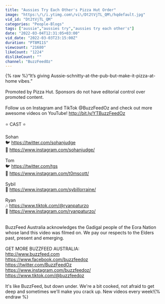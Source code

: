 ```yaml
---
title: "Aussies Try Each Other's Pizza Hut Order"
image: "https:\/\/i.ytimg.com\/vi\/Dt2tVjTL_QM\/hqdefault.jpg"
vid_id: "Dt2tVjTL_QM"
categories: "People-Blogs"
tags: ["aussie","aussies try","aussies try each other's"]
date: "2022-03-04T12:31:05+03:00"
vid_date: "2022-03-03T23:15:00Z"
duration: "PT8M11S"
viewcount: "21680"
likeCount: "1224"
dislikeCount: ""
channel: "BuzzFeedOz"
---
```

{% raw %}“It’s giving Aussie-schnitty-at-the-pub-but-make-it-pizza-at-home vibes.”<br /><br />Promoted by Pizza Hut. Sponsors do not have editorial control over promoted content.<br /><br />Follow us on Instagram and TikTok @BuzzFeedOz and check out more awesome videos on YouTube! <a rel="nofollow" target="blank" href="http://bit.ly/YTBuzzFeedOz">http://bit.ly/YTBuzzFeedOz</a><br /><br />⭐️ CAST ⭐️<br /><br />Sohan <br />🐦 <a rel="nofollow" target="blank" href="https://twitter.com/sohanjudge">https://twitter.com/sohanjudge</a><br />📸 <a rel="nofollow" target="blank" href="https://www.instagram.com/sohanjudge/">https://www.instagram.com/sohanjudge/</a><br /><br />Tom<br />🐦 <a rel="nofollow" target="blank" href="https://twitter.com/tgs">https://twitter.com/tgs</a><br />📸 <a rel="nofollow" target="blank" href="https://www.instagram.com/t0mscott/">https://www.instagram.com/t0mscott/</a><br /><br />Sybil<br />📸 <a rel="nofollow" target="blank" href="https://www.instagram.com/sybillorraine/">https://www.instagram.com/sybillorraine/</a><br /><br />Ryan<br />🎶 <a rel="nofollow" target="blank" href="https://www.tiktok.com/@ryanpaturzo">https://www.tiktok.com/@ryanpaturzo</a><br />📸 <a rel="nofollow" target="blank" href="https://www.instagram.com/ryanpaturzo/">https://www.instagram.com/ryanpaturzo/</a><br /><br /><br />BuzzFeed Australia acknowledges the Gadigal people of the Eora Nation whose land this video was filmed on. We pay our respects to the Elders past, present and emerging.<br /><br />GET MORE BUZZFEED AUSTRALIA:<br /><a rel="nofollow" target="blank" href="http://www.buzzfeed.com">http://www.buzzfeed.com</a><br /><a rel="nofollow" target="blank" href="https://www.facebook.com/buzzfeedoz">https://www.facebook.com/buzzfeedoz</a><br /><a rel="nofollow" target="blank" href="https://twitter.com/BuzzFeedOz">https://twitter.com/BuzzFeedOz</a><br /><a rel="nofollow" target="blank" href="https://www.instagram.com/buzzfeedoz/">https://www.instagram.com/buzzfeedoz/</a><br /><a rel="nofollow" target="blank" href="https://www.tiktok.com/@buzzfeedoz">https://www.tiktok.com/@buzzfeedoz</a><br /><br />It's like BuzzFeed, but down under. We're a bit cooked, not afraid to get deep and sometimes we'll make you crack up. New videos every week!{% endraw %}
